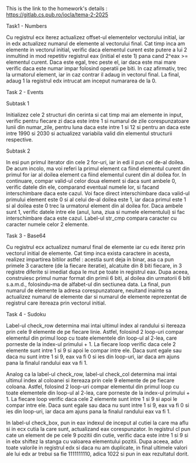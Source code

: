 This is the link to the homework's details : https://gitlab.cs.pub.ro/iocla/tema-2-2025

Task1 - Numbers

Cu registrul ecx iterez actualizez offset-ul elementelor vectorului initial,
iar in edx actualizez numarul de elemente al vectorului final. Cat timp inca am
elemente in vectorul initial, verific daca elementul curent este putere a lui 2
inmultind in mod repetitiv registrul eax (initial el este 1) pana cand 2^eax >=
elementul curent. Daca este egal, trec peste el, iar daca este mai mare verific
daca este numar impar folosind operatii pe biti. In caz afirmativ, trec la
urmatorul element, iar in caz contrar il adaug in vectorul final. La final,
adaug 1 la registrul edx intrucat am inceput numararea de la 0.


Task 2 - Events

Subtask 1

Initializez cele 2 structuri din cerinta si cat timp mai am elemente in input,
verific pentru fiecare zi daca este intre 1 si numarul de zile corespunzatoare
lunii din numar_zile, pentru luna daca este intre 1 si 12 si pentru an daca
este intre 1990 si 2030 si actualizez variabila valid din elementul structurii
respective.


Subtask 2

In esi pun primul iterator din cele 2 for-uri, iar in edi il pun cel de-al
doilea. De acum incolo, ma voi referi la primul element ca fiind elementul
curent din primul for iar al doilea element ca fiind elementul curent din al
doilea for. In continuare, compar valid-ul celor doua element si daca sunt
ambele 0, verific datele din ele, comparand eventual numele lor, si facand
interschimbare daca este cazul. Voi face direct interschimbare daca valid-ul
primului element este 0 si al celui de-al doilea este 1, iar daca primul este 1
si al doilea este 0 trec la urmatorul element din al doilea for. Daca ambele
sunt 1, verific datele intre ele (anul, luna, ziua si numele elementului) si
fac interschimbare daca este cazul. Label-ul str_cmp compara caracter cu
caracter numele celor 2 elemente.


Task 3 - Base64

Cu registrul ecx actualizez numarul final de elemente iar cu edx iterez prin
vectorul initial de elemente. Cat timp inca exista caractere in acesta,
realizez impartirea bitilor astfel : acestia sunt deja in binar, asa ca pun
primele 3 caractere (de la fiecare iteratie), alcatuite din 8 biti fiecare, in
3 registre diferite si imediat dupa le mut pe toate in registrul eax. Dupa
aceea, construiesc primul numar format din primii 6 biti, al doilea din
urmatorii 6 biti s.a.m.d., folosindu-ma de alfabet-ul din sectiunea data. La
final, pun numarul de elemente la adresa corespunzatoare, neuitand inainte sa
actualizez numarul de elemente dar si numarul de elemente reprezentat de
registrul care itereaza prin vectorul initial.


Task 4 - Sudoku

Label-ul check_row determina mai intai ultimul index al randului si itereaza
prin cele 9 elemente de pe fiecare linie. Astfel, folosind 2 loop-uri compar
elementul din primul loop cu toate elementele din loop-ul al 2-lea, care
porneste de la index-ul primului + 1. La fiecare loop verific daca cele
2 elemente sunt intre 1 si 9 si apoi le compar intre ele. Daca sunt egale sau
daca nu sunt intre 1 si 9, eax va fi 0 si ies din loop-uri, iar daca am ajuns
pana la finalul randului eax va fi 1.

Analog ca la label-ul check_row, label-ul check_col determina mai intai ultimul
index al coloanei si itereaza prin cele 9 elemente de pe fiecare coloana. 
Astfel, folosind 2 loop-uri compar elementul din primul loop cu toate elementele
din loop-ul al 2-lea, care porneste de la index-ul primului + 1. La fiecare 
loop verific daca cele 2 elemente sunt intre 1 si 9 si apoi le compar intre 
ele. Daca sunt egale sau daca nu sunt intre 1 si 9, eax va fi 0 si ies din 
loop-uri, iar daca am ajuns pana la finalul randului eax va fi 1.

In label-ul check_box, pun in eax indexul de inceput al cutiei la care ma aflu
si in ecx cutia la care sunt, actualizand eax corespunzator. In registrul cl
pun cate un element de pe cele 9 pozitii din cutie, verific daca este intre 1
si 9 si in ebx shiftez la stanga cu valoarea elementului pozitii. Dupa aceea,
adun toate valorile in registrul edx si daca nu am duplicate, in final ultimele
valori ale lui edx ar trebui sa fie 1111111110, adica 1022 si pun in eax
rezultatul dorit.